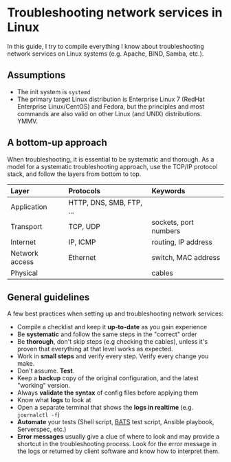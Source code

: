 # Troubleshooting network services in Linux

In this guide, I try to compile everything I know about troubleshooting network services on Linux systems (e.g. Apache, BIND, Samba, etc.).

## Assumptions

- The init system is `systemd`
- The primary target Linux distribution is Enterprise Linux 7 (RedHat Enterprise Linux/CentOS) and Fedora, but the principles and most commands are also valid on other Linux (and UNIX) distributions. YMMV.

## A bottom-up approach

When troubleshooting, it is essential to be systematic and thorough. As a model for a systematic troubleshooting approach, use the TCP/IP protocol stack, and follow the layers from bottom to top.

| Layer          | Protocols                | Keywords              |
| :---           | :---                     | :---                  |
| Application    | HTTP, DNS, SMB, FTP, ... |                       |
| Transport      | TCP, UDP                 | sockets, port numbers |
| Internet       | IP, ICMP                 | routing, IP address   |
| Network access | Ethernet                 | switch, MAC address   |
| Physical       |                          | cables                |

## General guidelines

A few best practices when setting up and troubleshooting network services:

* Compile a checklist and keep it **up-to-date** as you gain experience
* Be **systematic** and follow the same steps in the "correct" order
* Be **thorough**, don't skip steps (e.g checking the cables), unless it's proven that everything at that level works as expected.
* Work in **small steps** and verify every step. Verify every change you make.
* Don't assume. **Test**.
* Keep a **backup** copy of the original configuration, and the latest "working" version.
* Always **validate the syntax** of config files before applying them
* Know what **logs** to look at
* Open a separate terminal that shows the **logs in realtime** (e.g. `journalctl -f`)
* **Automate** your tests (Shell script, [BATS](https://github.com/sstephenson/bats) test script, Ansible playbook, Serverspec, etc.)
* **Error messages** usually give a clue of where to look and may provide a shortcut in the troubleshooting process. Look for the error message in the logs or returned by client software and know how to interpret them.


